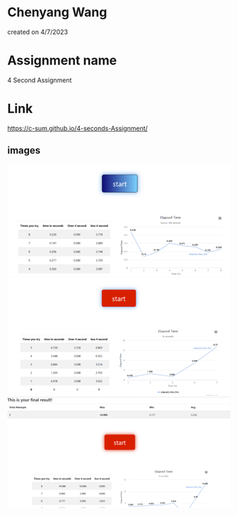# Chenyang Wang
created on 4/7/2023

# Assignment name
4 Second Assignment
# Link
https://c-sum.github.io/4-seconds-Assignment/

## images
![picture](Screenshot%202023-04-07%20175208.png)
![picture](Screenshot%202023-04-07%20175611.png)
![picture](Screenshot%202023-04-09%20012443.png)
